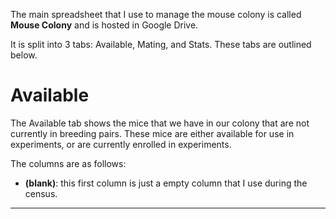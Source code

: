 <!-- TITLE: Mouse Colony Spreadsheet -->

The main spreadsheet that I use to manage the mouse colony is called **Mouse Colony** and is hosted in Google Drive.

It is split into 3 tabs: Available, Mating, and Stats. These tabs are outlined below.
# Available
The Available tab shows the mice that we have in our colony that are not currently in breeding pairs. These mice are either available for use in experiments, or are currently enrolled in experiments.

The columns are as follows:

* **(blank)**: this first column is just a empty column that I use during the census. 
* **